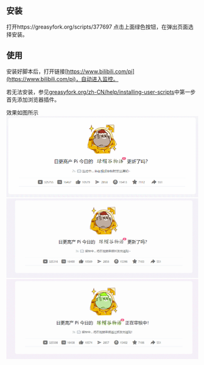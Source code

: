 ## 安装
打开https://greasyfork.org/scripts/377697
点击上面绿色按钮，在弹出页面选择安装。

## 使用
安装好脚本后，打开链接[https://www.bilibili.com/pi](https://www.bilibili.com/pi)，自动进入监控。

若无法安装，参见[greasyfork.org/zh-CN/help/installing-user-scripts](https://greasyfork.org/zh-CN/help/installing-user-scripts)中第一步首先添加浏览器插件。

效果如图所示
![图1](https://raw.githubusercontent.com/qiaohs/bilibili-monitor-for-api-stardew-valley/master/imgs/pi.gif)
![图2](https://raw.githubusercontent.com/qiaohs/bilibili-monitor-for-api-stardew-valley/master/imgs/pi2.gif)
![图3](https://raw.githubusercontent.com/qiaohs/bilibili-monitor-for-api-stardew-valley/master/imgs/pi3.gif)
